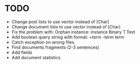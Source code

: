 # TODO
* Change post lists to use vector instead of [Char]
* Change document lists to use vector instead of [Char]
* Fix the problem with: Orphan instance: instance Binary T.Text
* Add boolean query string with format: +term -term term
* Catch exception on wrong files.
* Find documents fragments (2-3 sentences)
* Add fields
* Add document statistics


